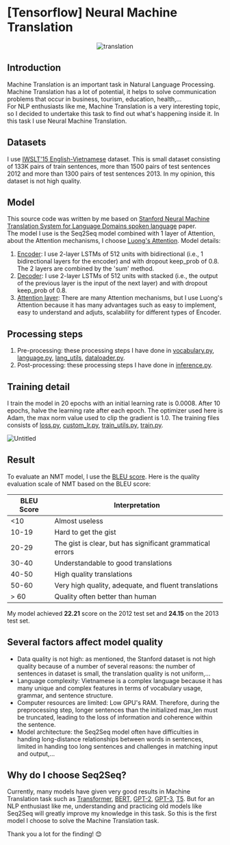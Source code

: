 # [Tensorflow] Neural Machine Translation 
<p align="center">
  <img src="https://user-images.githubusercontent.com/121651344/222886855-6f8bf43c-4dae-49cf-95f0-4cb57e739c81.jpg" alt="translation">
</p>

## Introduction 
Machine Translation is an important task in Natural Language Processing. Machine Translation has a lot of potential, it helps to solve communication problems that occur in business, tourism, education, health,...                                    
For NLP enthusiasts like me, Machine Translation is a very interesting topic, so I decided to undertake this task to find out what's happening inside it. In this task I use Neural Machine Translation.
## Datasets
I use [IWSLT'15 English-Vietnamese](https://github.com/windhashira06/NMT-with-Seq2Seq/tree/main/Neural-Machine-Translation/Dataset) dataset. This is small dataset consisting of 133K pairs of train sentences, more than 1500 pairs of test sentences 2012 and more than 1300 pairs of test sentences 2013. In my opinion, this dataset is not high quality.
## Model
This source code was written by me based on <a href="https://nlp.stanford.edu/pubs/luong-manning-iwslt15.pdf">Stanford Neural Machine Translation System for Language Domains spoken language</a> paper.                                                           
The model I use is the Seq2Seq model combined with 1 layer of Attention, about the Attention mechanisms, I choose <a href="https://machinelearningmastery.com/the-luong-attention-mechanism/">Luong's Attention</a>. Model details:                                      
1. [Encoder](https://github.com/windhashira06/NMT-with-Seq2Seq/blob/main/Neural-Machine-Translation/Model/encoder_block.py): I use 2-layer LSTMs of 512 units with bidirectional (i.e., 1 bidirectional layers for the encoder) and with dropout keep_prob of 0.8. The 2 layers are combined by the 'sum' method.
2. [Decoder](https://github.com/windhashira06/NMT-with-Seq2Seq/blob/main/Neural-Machine-Translation/Model/decoder_block.py): I use 2-layer LSTMs of 512 units with stacked (i.e., the output of the previous layer is the input of the next layer) and with dropout keep_prob of 0.8.
3. [Attention layer](https://github.com/windhashira06/NMT-with-Seq2Seq/blob/main/Neural-Machine-Translation/Model/attention_layer.py): There are many Attention mechanisms, but I use Luong's Attention because it has many advantages such as easy to implement, easy to understand and adjuts, scalability for different types of Encoder.
## Processing steps
1. Pre-processing: these processing steps I have done in [vocabulary.py](https://github.com/windhashira06/NMT-with-Seq2Seq/tree/main/Neural-Machine-Translation/vocabulary.py), [language.py](https://github.com/windhashira06/NMT-with-Seq2Seq/tree/main/Neural-Machine-Translation/language.py), [lang_utils](https://github.com/windhashira06/NMT-with-Seq2Seq/tree/main/Neural-Machine-Translation/lang_utils.py), [dataloader.py](https://github.com/windhashira06/NMT-with-Seq2Seq/tree/main/Neural-Machine-Translation/dataloader.py).
2. Post-processing: these processing steps I have done in [inference.py](https://github.com/windhashira06/NMT-with-Seq2Seq/blob/main/Neural-Machine-Translation/inference.py).
## Training detail
I train the model in 20 epochs with an initial learning rate is 0.0008. After 10 epochs, halve the learning rate after each epoch. The optimizer used here is Adam, the max norm value used to clip the gradient is 1.0. The training files consists of  [loss.py](https://github.com/windhashira06/NMT-with-Seq2Seq/blob/main/Neural-Machine-Translation/loss.py), [custom_lr.py](https://github.com/windhashira06/NMT-with-Seq2Seq/blob/main/Neural-Machine-Translation/custom_lr.py), [train_utils.py](https://github.com/windhashira06/NMT-with-Seq2Seq/blob/main/Neural-Machine-Translation/train_utils.py), [train.py](https://github.com/windhashira06/NMT-with-Seq2Seq/blob/main/Neural-Machine-Translation/train.py).

![Untitled](https://user-images.githubusercontent.com/121651344/222891175-a4443ef6-5a68-4f14-a75d-5e4219b2045d.gif)
## Result
To evaluate an NMT model, I use the [BLEU score](https://en.wikipedia.org/wiki/BLEU). Here is the quality evaluation scale of NMT based on the BLEU score:

|BLEU Score | Interpretation |
| -----------| -----------|
| <10 | Almost useless |
| 10-19 | Hard to get the gist |
| 20-29 | The gist is clear, but has significant grammatical errors |
| 30-40 | Understandable to good translations |
| 40-50 | High quality translations |
| 50-60 | Very high quality, adequate, and fluent translations |
| > 60 | Quality often better than human |

My model achieved **22.21** score on the 2012 test set and **24.15** on the 2013 test set.         
## Several factors affect model quality
- Data quality is not high: as mentioned, the Stanford dataset is not high quality because of a number of several reasons: the number of sentences in dataset is small, the translation quality is not uniform,...                             
- Language complexity: Vietnamese is a complex language because it has many unique and complex features in terms of vocabulary usage, grammar, and sentence structure.
- Computer resources are limited: Low GPU's RAM. Therefore, during the preprocessing step, longer sentences than the initialized max_len must be truncated, leading to the loss of information and coherence within the sentence.
- Model architecture: the Seq2Seq model often have difficulties in handing long-distance relationships between words in sentences, limited in handing too long sentences and challenges in matching input and output,...
## Why do I choose Seq2Seq?
Currently, many models have given very good results in Machine Translation task such as [Transformer](https://en.wikipedia.org/wiki/Transformer_(machine_learning_model)), [BERT](https://en.wikipedia.org/wiki/BERT_(language_model)), [GPT-2](https://en.wikipedia.org/wiki/GPT-2), [GPT-3](https://en.wikipedia.org/wiki/GPT-3), [T5](https://github.com/google-research/text-to-text-transfer-transformer). But for an NLP enthusiast like me, understanding and practicing old models like Seq2Seq will greatly improve my knowledge in this task. So this is the first model I choose to solve the Machine Translation task.   


Thank you a lot for the finding! 😊







